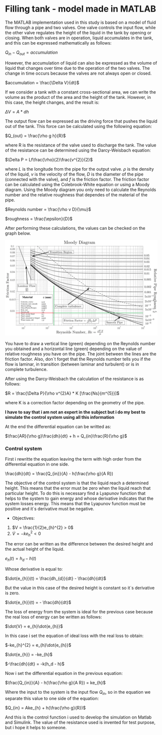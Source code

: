 # Filling tank - model made in MATLAB

The MATLAB implementation used in this study is based on a model of fluid flow through a pipe and two valves. One valve controls the input flow, while the other valve regulates the height of the liquid in the tank by opening or closing. When both valves are in operation, liquid accumulates in the tank, and this can be expressed mathematically as follows:

$Q_{in} - Q_{out} = accumulation$

However, the accumulation of liquid can also be expressed as the volume of liquid that changes over time due to the operation of the two valves. The change in time occurs because the valves are not always open or closed.

$accumulation = \frac{\Delta V}{dt}$

If we consider a tank with a constant cross-sectional area, we can write the volume as the product of the area and the height of the tank. However, in this case, the height changes, and the result is:

$\Delta V = A * dh$

The output flow can be expressed as the driving force that pushes the liquid out of the tank. This force can be calculated using the following equation:

$Q_{out} = \frac{\rho g h}{R}$

where R is the resistance of the valve used to discharge the tank. The value of the resistance can be determined using the Darcy-Weisbach equation:

$\Delta P = Lf\frac{\rho}{2}\frac{v^{2}}{2}$

where $L$ is the longitude from the pipe for the output valve. $\rho$ is the density of the liquid, $v$ is the velocity of the flow, $D$ is the diameter of the pipe (connected with the valve), and $f$ is the friction factor. The friction factor can be calculated using the Colebrook-White equation or using a Moody diagram. Using the Moody diagram you only need to calculate the Reynolds number and the relative roughness that dependes of the material of the pipe.

$Reynolds number = \frac{\rho v D}{\mu}$

$roughness = \frac{\epsilon}{D}$

After performing these calculations, the values can be checked on the graph below.

![Moody Diagram](Moody_diagram.png)

You have to draw a vertical line (green) depending on the Reynolds number you obtained and a horizontal line (green) depending on the value of relative roughness you have on the pipe. The joint between the lines are the friction factor. Also, don´t forget that the Reynolds number tells you if the flow is laminar, in transition (between laminar and turbulent) or is in complete turbulence. 

After using the Darcy-Weisbach the calculation of the resistance is as follows:

$R = \frac{\Delta P}{\rho v^{2}A} * K [\frac{Ns}{m^{5}}]$

where K is a correction factor depending on the geometry of the pipe. 

__I have to say that i am not an expert in the subject but i do my best to simulate the control system using all this information__


At the end the differential equation can be writted as:

$\frac{AR}{\rho g}\frac{dh}{dt} + h = Q_{in}\frac{R}{\rho g}$

### Control system

First i rewritte the equation leaving the term with high order from the differential equation in one side.

\frac{dh}{dt} = \frac{Q_{in}}{A} - h(\frac{\rho g}{A R})

The objective of the control system is that the liquid reach a determined height. This means that the error must be zero when the liquid reach that particular height. To do this is necessary find a Lyapunov function that helps to the system to gain energy and whose derivative indicates that the system losses energy. This means that the Lyapunov function must be positive and it´s derivative must be negative. 

- Objectives:

1. $V = \frac{1}{2}e_{h}^{2} > 0$
2. $\dot{V} = -ke_{h}^{2} < 0$

The error can be written as the difference between the desired height and the actual height of the liquid. 

$e_{h}(t) = h_{d} - h(t)$

Whose derivative is equal to:

$\dot{e_{h}}(t) = \frac{dh_{d}}{dt} - \frac{dh}{dt}$

But the value in this case of the desired height is constant so it´s derivative is zero.

$\dot{e_{h}}(t) = - \frac{dh}{dt}$

The loss of energy from the system is ideal for the previous case because the real loss of energy can be written as follows:

$\dot{V} = e_{h}\dot{e_{h}}$

In this case i set the equation of ideal loss with the real loss to obtain:

$-ke_{h}^{2} = e_{h}\dot{e_{h}}$

$\dot{e_{h}} = -ke_{h}$

$-\frac{dh}{dt} = -k(h_d - h)$

Now i set the differential equation in the previous equation:

$\frac{Q_{in}}{A} - h(\frac{\rho g}{A R}) = ke_{h}$

Where the input to the system is the input flow $Q_{in}$, so in the equation we separate this value to one side of the equation:

$Q_{in} = Ake_{h} + h(\frac{\rho g}{R})$

And this is the control function i used to develop the simulation on Matlab and Simulink. The value of the resistance used is invented for test purpose, but i hope it helps to someone. 













